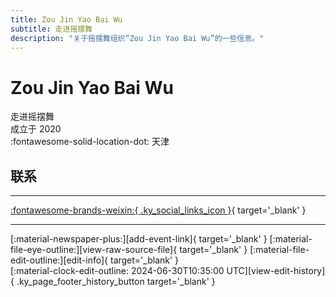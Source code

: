 ```yaml
---
title: Zou Jin Yao Bai Wu
subtitle: 走进摇摆舞
description: "关于摇摆舞组织“Zou Jin Yao Bai Wu”的一些信息。"
---
```


# Zou Jin Yao Bai Wu

走进摇摆舞  
成立于 2020  
:fontawesome-solid-location-dot: 天津  


## 联系


---

 [:fontawesome-brands-weixin:{ .ky_social_links_icon }](# "走进摇摆舞"){ target='_blank' }

---

<div class="ky_page_footer" markdown>
<div class="ky_page_footer_trailing" markdown="span">
[:material-newspaper-plus:][add-event-link]{ target='_blank' }
[:material-file-eye-outline:][view-raw-source-file]{ target='_blank' }
[:material-file-edit-outline:][edit-info]{ target='_blank' }
</div>
<div class="ky_page_footer_leading" markdown="span">
[:material-clock-edit-outline: 2024-06-30T10:35:00 UTC][view-edit-history]{ .ky_page_footer_history_button target='_blank' }
</div>
</div>

[add-event-link]: https://github.com/swingdance/events/issues/new?assignees=&labels=add+event&projects=&template=02-add_entity.yml&title=%5Bzh_CN%5D%20%3CName%3E&region=zh_CN&province=Tianjin&city=Tianjin&org_id=zou-jin-yao-bai-wu "添加活动"
[view-raw-source-file]: https://github.com/swingdance/orgs/blob/main/zh_CN/zou-jin-yao-bai-wu.json "查看原始源文件"
[edit-info]: https://github.com/swingdance/orgs/issues/new?assignees=&labels=update+org&projects=&template=03-update_entity.yml&title=%5Bzh_CN%5D%20Zou%20Jin%20Yao%20Bai%20Wu&region=zh_CN&id=zou-jin-yao-bai-wu&name=Zou%20Jin%20Yao%20Bai%20Wu "编辑信息"

[view-edit-history]: https://github.com/swingdance/orgs/commits/main/zh_CN/zou-jin-yao-bai-wu.json "查看编辑历史"
